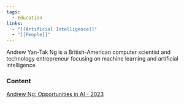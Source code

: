 ```yaml
---
tags:
  - Education
links:
  - "[[Artificial Intelligence]]"
  - "[[People]]"
---
```

Andrew Yan-Tak Ng is a British-American computer scientist and technology entrepreneur focusing on machine learning and artificial intelligence

### Content

[Andrew Ng: Opportunities in AI - 2023](https://www.youtube.com/watch?v=5p248yoa3oE)
